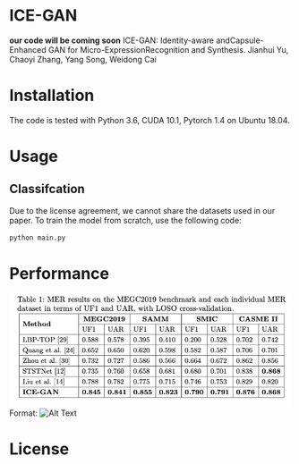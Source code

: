 # ICE-GAN
**our code will be coming soon**
ICE-GAN: Identity-aware andCapsule-Enhanced GAN for Micro-ExpressionRecognition and Synthesis.
Jianhui Yu, Chaoyi Zhang, Yang Song, Weidong Cai

# Installation
The code is tested with Python 3.6, CUDA 10.1, Pytorch 1.4 on Ubuntu 18.04.

# Usage
## Classifcation
Due to the license agreement, we cannot share the datasets used in our paper.
To train the model from scratch, use the following code:
```python
python main.py
```
# Performance
![Model performance](/images/performance.png)
Format: ![Alt Text](url)
# License
